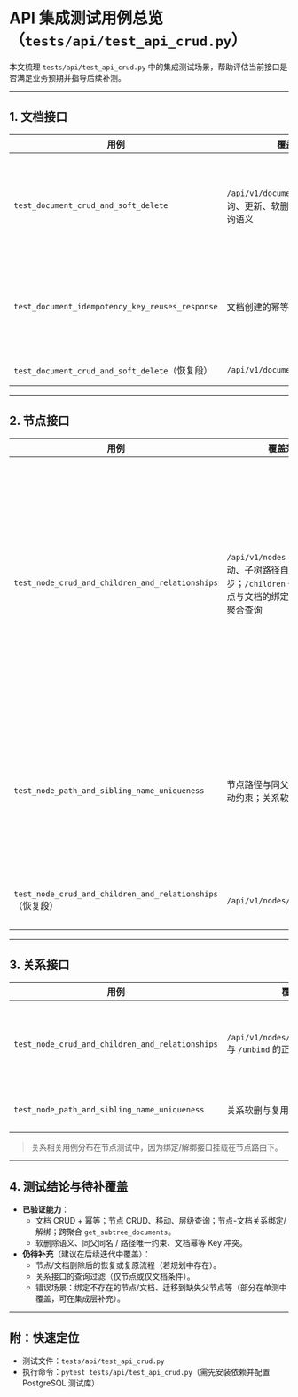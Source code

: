# API 集成测试用例总览（`tests/api/test_api_crud.py`）

本文梳理 `tests/api/test_api_crud.py` 中的集成测试场景，帮助评估当前接口是否满足业务预期并指导后续补测。

---

## 1. 文档接口

| 用例 | 覆盖范围 | 核心断言 |
| ---- | -------- | -------- |
| `test_document_crud_and_soft_delete` | `/api/v1/documents` 的创建、查询、更新、软删除、软删除后的查询语义 | - 创建接口写入 `metadata`、`created_by`<br>- 更新接口变更标题并更新 `updated_by`<br>- 软删除后默认查询返回 404，`include_deleted=true` 时返回 200 |
| `test_document_idempotency_key_reuses_response` | 文档创建的幂等性处理 | - 相同 `Idempotency-Key` 与请求体复用原响应<br>- 相同 Key 不同请求体返回 409<br>- 最终仅持久化一条文档记录 |
| `test_document_crud_and_soft_delete`（恢复段） | `/api/v1/documents/{id}/restore` | - 软删后调用恢复接口重新激活文档 |

---

## 2. 节点接口

| 用例 | 覆盖范围 | 核心断言 |
| ---- | -------- | -------- |
| `test_node_crud_and_children_and_relationships` | `/api/v1/nodes` 的创建、移动、子树路径自动同步；`/children` 子树查询；节点与文档的绑定/解绑以及跨聚合查询 | - 节点创建/更新后 `path` 与父级一致<br>- 调整父节点会级联更新子节点路径<br>- `/children?depth=` 控制层级<br>- `/subtree-documents` 返回（或移除）绑定文档<br>- 解绑后关系列表为空 |
| `test_node_path_and_sibling_name_uniqueness` | 节点路径与同父名称约束；移动约束；关系软删重绑 | - 同层 slug 重复返回 409<br>- 禁止将节点移动到自有子树<br>- 同父同名拒绝，不同父可复用<br>- 解绑后再次绑定复用原关系记录 |
| `test_node_crud_and_children_and_relationships`（恢复段） | `/api/v1/nodes/{id}/restore` | - 软删子节点后可通过恢复接口重新激活 |

---

## 3. 关系接口

| 用例 | 覆盖范围 | 核心断言 |
| ---- | -------- | -------- |
| `test_node_crud_and_children_and_relationships` | `/api/v1/nodes/{id}/bind/{doc_id}` 与 `/unbind` 的正向流程 | - 绑定后 `/relationships?node_id=` 能查到文档<br>- 解绑后 `/relationships` 返回空 |
| `test_node_path_and_sibling_name_uniqueness` | 关系软删与复用 | - `unbind` 后再次 `bind` 返回 200 且不会重复插入 |

> 关系相关用例分布在节点测试中，因为绑定/解绑接口挂载在节点路由下。

---

## 4. 测试结论与待补覆盖

- **已验证能力**：  
  - 文档 CRUD + 幂等；节点 CRUD、移动、层级查询；节点-文档关系绑定/解绑；跨聚合 `get_subtree_documents`。  
  - 软删除语义、同父同名 / 路径唯一约束、文档幂等 Key 冲突。
- **仍待补充**（建议在后续迭代中覆盖）：  
  - 节点/文档删除后的恢复或复原流程（若规划中存在）。  
  - 关系接口的查询过滤（仅节点或仅文档条件）。  
  - 错误场景：绑定不存在的节点/文档、迁移到缺失父节点等（部分在单测中覆盖，可在集成层补充）。

---

## 附：快速定位

- 测试文件：`tests/api/test_api_crud.py`
- 执行命令：`pytest tests/api/test_api_crud.py`（需先安装依赖并配置 PostgreSQL 测试库）

